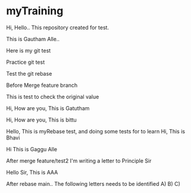 # myTraining

Hi, Hello.. This repository created for test.

This is Gautham Alle..

Here is my git test

Practice git test

Test the git rebase

Before Merge feature branch

This is test to check the original value

Hi, How are you, This is Gatutham


Hi, How are you, This is bittu


Hello, This is myRebase test, and doing some tests for to learn
Hi, This is Bhavi

Hi This is Gaggu Alle

After merge feature/test2
I'm writing a letter to Principle Sir



Hello Sir, This is AAA

After rebase main..
The following letters needs to be identified
A)
B)
C)
